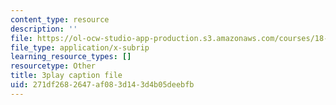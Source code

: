 ```yaml
---
content_type: resource
description: ''
file: https://ol-ocw-studio-app-production.s3.amazonaws.com/courses/18-03sc-differential-equations-fall-2011/271df2682647af083d143d4b05deebfb_pUFSXhoazY8.srt
file_type: application/x-subrip
learning_resource_types: []
resourcetype: Other
title: 3play caption file
uid: 271df268-2647-af08-3d14-3d4b05deebfb
---
```

